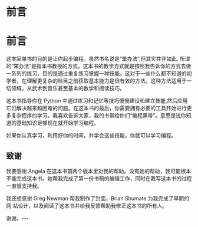 # 前言

# 前言

这本简单书的目的是让你起步编程。虽然书名说是“笨办法”,但其实并非如此. 所谓的“笨办法”是指本书教授的方式。这本书的教学方式就是按照我告诉你的方式去做一系列的练习，目的是通过重复练习掌握一种技能。这对于一些什么都不知道的初学者，在理解更复杂的科目之前获取基本能力是很有效的方法。这种方法适用于一切领域，从武术到音乐甚至基本的数学和阅读技巧。

这本书指导你在 Python 中通过练习和记忆等技巧慢慢建设和建立技能,然后应用它们解决越来越困难的问题。在这本书的最后，你需要拥有必要的工具开始进行更多复杂程序的学习。我喜欢告诉大家，我的书带给你们“编程黑带”。意思是说你知道的基础知识足够现在就开始学习编程。

如果你认真学习，利用好你的时间，并学会这些技能，你就可以学习编程。

## 致谢

我要感谢 Angela 在这本书前两个版本里对我的帮助。没有她的帮助，我可能根本不能完成这本书。她帮我完成了第一份书稿的编辑工作，同时在我写这本书的过程一直很支持我。

我还想感谢 Greg Newman 帮我制作了封面，Brian Shumate 为我完成了早期的网 站设计，以及阅读了这本书并给我反馈帮助我修正这本书的所有人。

谢谢。---
